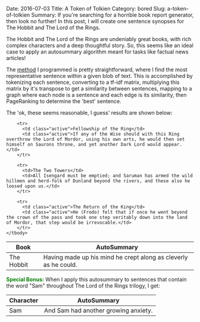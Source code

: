 Date: 2016-07-03
Title: A Token of Tolkien
Category: bored
Slug: a-token-of-tolkien
Summary:  If you're searching for a horrible book report generator, then look no further! In this post, I will create one sentence synopses for The Hobbit and The Lord of the Rings.


The Hobbit and The Lord of the Rings are undeniably great books, with rich complex characters and a deep thoughtful story. 
So, this seems like an ideal case to apply an autosummary algorithm meant for tasks like factual news articles!

The <a href=https://github.com/chrisvmiller/analytics/blob/master/autosummarizer/summarize.py>method</a> I programmed is pretty straightforward,
where I find the most representative sentence within a given blob of text. This is accomplished by tokenizing each sentence, converting to a 
tf-idf matrix, multiplying this matrix by it's transpose to get a similarity between sentences, mapping to a graph where each node is a sentence
and each edge is its similarity, then PageRanking to determine the 'best' sentence. 

The 'ok, these seems reasonable, I guess' results are shown below:

<table class="table table-bordered">
    <thead>
      <tr class="text-center">
        <th class="text-center">Book</th>
        <th class="text-center">AutoSummary</th>
      </tr>
    </thead>
    <tbody>
        <tr>
          <td>The Hobbit</td>
          <td>Having made up his mind he crept along as cleverly as he could.</td>
        </tr>
    
        <tr>
          <td class="active">Fellowship of the Ring</td>
          <td class="active">If any of the Wise should with this Ring overthrow the Lord of Mordor, using his own arts, he would then set himself on Saurons throne, and yet another Dark Lord would appear.</td>
        </tr>
    
        <tr>
          <td>The Two Towers</td>
          <td>All Isengard must be emptied; and Saruman has armed the wild hillmen and herd-folk of Dunland beyond the rivers, and these also he loosed upon us.</td>
        </tr>
    
        <tr>
          <td class="active">The Return of the King</td>
          <td class="active">He (Frodo) felt that if once he went beyond the crown of the pass and took one step veritably down into the land of Mordor, that step would be irrevocable.</td>
        </tr>
    </tbody>
</table>

<span style="color:green; font-weight: bold;">Special Bonus:</span> When I apply this autosummary to sentences that contain the word "Sam" throughout The Lord of the Rings trilogy, I get: 

<table class="table table-bordered">
    <thead>
      <tr class="text-center">
        <th class="text-center">Character</th>
        <th class="text-center">AutoSummary</th>
      </tr>
    </thead>
    <tbody>
        <tr>
          <td text-center">Sam</td>
          <td>And Sam had another growing anxiety.</td>
        </tr>
    </tbody>
</table>
  